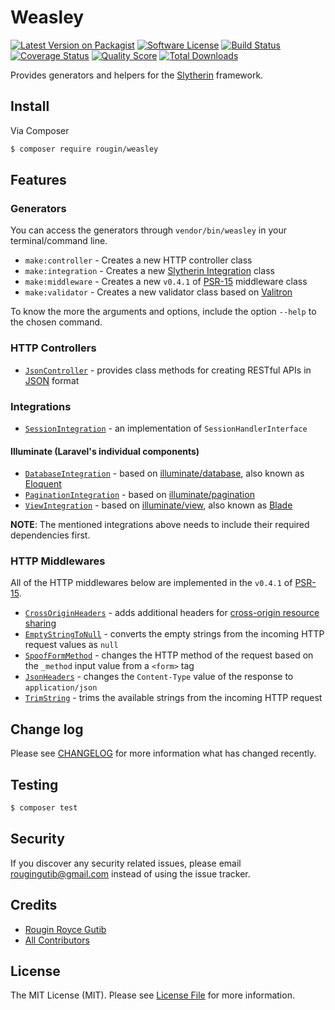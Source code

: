 # Weasley

[![Latest Version on Packagist][ico-version]][link-packagist]
[![Software License][ico-license]](LICENSE.md)
[![Build Status][ico-travis]][link-travis]
[![Coverage Status][ico-scrutinizer]][link-scrutinizer]
[![Quality Score][ico-code-quality]][link-code-quality]
[![Total Downloads][ico-downloads]][link-downloads]

Provides generators and helpers for the [Slytherin](https://github.com/rougin/slytherin) framework.

## Install

Via Composer

``` bash
$ composer require rougin/weasley
```

## Features

### Generators

You can access the generators through `vendor/bin/weasley` in your terminal/command line.

* `make:controller` - Creates a new HTTP controller class
* `make:integration` - Creates a new [Slytherin Integration](https://github.com/rougin/slytherin/blob/master/src/Integration/IntegrationInterface.php) class
* `make:middleware` - Creates a new `v0.4.1` of [PSR-15](https://github.com/http-interop/http-middleware/tree/0.4.1) middleware class
* `make:validator` - Creates a new validator class based on [Valitron](https://github.com/vlucas/valitron)

To know the more the arguments and options, include the option `--help` to the chosen command.

### HTTP Controllers

* [`JsonController`](src/Http/Controllers/JsonController.php) - provides class methods for creating RESTful APIs in [JSON](https://en.wikipedia.org/wiki/JSON) format

### Integrations

* [`SessionIntegration`](src/Session/SessionIntegration.php) - an implementation of `SessionHandlerInterface`

#### Illuminate (Laravel's individual components)

* [`DatabaseIntegration`](src/Illuminate/DatabaseIntegration.php) - based on [illuminate/database](https://github.com/illuminate/database), also known as [Eloquent](https://laravel.com/docs/5.4/eloquent)
* [`PaginationIntegration`](src/Illuminate/PaginationIntegration.php) - based on [illuminate/pagination](https://github.com/illuminate/pagination)
* [`ViewIntegration`](src/Illuminate/ViewIntegration.php) - based on [illuminate/view](https://github.com/illuminate/view), also known as [Blade](https://laravel.com/docs/5.4/blade)

**NOTE**: The mentioned integrations above needs to include their required dependencies first.

### HTTP Middlewares

All of the HTTP middlewares below are implemented in the `v0.4.1` of [PSR-15](https://github.com/http-interop/http-middleware/tree/0.4.1).

* [`CrossOriginHeaders`](src/Middleware/CrossOriginHeaders.php) - adds additional headers for [cross-origin resource sharing](https://en.wikipedia.org/wiki/Cross-origin_resource_sharing)
* [`EmptyStringToNull`](src/Middleware/EmptyStringToNull.php) - converts the empty strings from the incoming HTTP request values as `null`
* [`SpoofFormMethod`](src/Middleware/SpoofFormMethod.php) - changes the HTTP method of the request based on the `_method` input value from a `<form>` tag
* [`JsonHeaders`](src/Middleware/Json.php) - changes the `Content-Type` value of the response to `application/json`
* [`TrimString`](src/Middleware/TrimString.php) - trims the available strings from the incoming HTTP request

## Change log

Please see [CHANGELOG](CHANGELOG.md) for more information what has changed recently.

## Testing

``` bash
$ composer test
```

## Security

If you discover any security related issues, please email rougingutib@gmail.com instead of using the issue tracker.

## Credits

- [Rougin Royce Gutib][link-author]
- [All Contributors][link-contributors]

## License

The MIT License (MIT). Please see [License File](LICENSE.md) for more information.

[link-author]: https://github.com/rougin
[link-contributors]: ../../contributors

[ico-version]: https://img.shields.io/packagist/v/rougin/weasley.svg?style=flat-square
[ico-license]: https://img.shields.io/badge/license-MIT-brightgreen.svg?style=flat-square
[ico-travis]: https://img.shields.io/travis/rougin/weasley/master.svg?style=flat-square
[ico-scrutinizer]: https://img.shields.io/scrutinizer/coverage/g/rougin/weasley.svg?style=flat-square
[ico-code-quality]: https://img.shields.io/scrutinizer/g/rougin/weasley.svg?style=flat-square
[ico-downloads]: https://img.shields.io/packagist/dt/rougin/weasley.svg?style=flat-square

[link-packagist]: https://packagist.org/packages/rougin/weasley
[link-travis]: https://travis-ci.org/rougin/weasley
[link-scrutinizer]: https://scrutinizer-ci.com/g/rougin/weasley/code-structure
[link-code-quality]: https://scrutinizer-ci.com/g/rougin/weasley
[link-downloads]: https://packagist.org/packages/rougin/weasley
[link-author]: https://github.com/rougin
[link-contributors]: ../../contributors